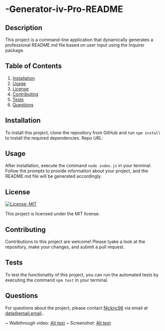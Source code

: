 # -Generator-iv-Pro-README

## Description
This project is a command-line application that dynamically generates a professional README.md file based on user input using the Inquirer package.

## Table of Contents
1. [Installation](#installation)
2. [Usage](#usage)
3. [License](#license)
4. [Contributing](#contributing)
5. [Tests](#tests)
6. [Questions](#questions)

## Installation
To install this project, clone the repository from GitHub and run `npm install` to install the required dependencies. Repo URL: 

## Usage
After installation, execute the command `node index.js` in your terminal. Follow the prompts to provide information about your project, and the README.md file will be generated accordingly.

## License
[![License: MIT](https://img.shields.io/badge/License-MIT-blue.svg)](https://opensource.org/licenses/MIT)

This project is licensed under the MIT license.

## Contributing
Contributions to this project are welcome! Please tyake a look at the repository, make your changes, and submit a pull request.

## Tests
To test the functionality of this project, you can run the automated tests by executing the command `npm test` in your terminal.

## Questions
For questions about the project, please contact [Nicknc96](https://github.com/Nicknc96) via email at data@email.email..

~ Walkthrough video: [Alt text](</starter/media/walkthrough-vid.mov>)
~ Screenshot: [Alt text](</starter/media/readme_generator_screentshot.png>)